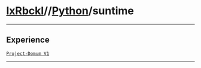 # [lxRbckl](https://github.com/lxRbckl/lxRbckl/tree/main)//[Python](https://github.com/lxRbckl/lxRbckl/tree/main/Python)/suntime

---

## Experience
[`Project-Domum V1`](https://github.com/lxRbckl/Project-Domum/blob/V1/README.md)

---
